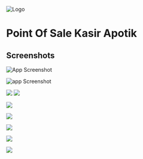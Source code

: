 
![Logo](https://dev-to-uploads.s3.amazonaws.com/uploads/articles/th5xamgrr6se0x5ro4g6.png)


# Point Of Sale Kasir Apotik




## Screenshots

![App Screenshot](https://lh3.googleusercontent.com/fife/AK0iWDxGOoxhwNiFoBTNAPFdgbpYO5nbvhFz-BTNsmVyMVmrl4n55r1_Xry0Qv1wMZ1cHy3e_sHEZ_cAeS6PO_3sk_zTiM4Al_XDR6DCDQagfUpKhvScQkTiOfruUEZcfJRK4Natnr46OIO5EwXaNSNZD1-Ydf4VYsC5Z6ZC8Ftfkm3T8m-pK1RIHDKIWax93tQJ32N5nBPGNRmUpI_yK4nJSZe8pcRpoNKG0qY4y6J2a4koYPnomhp5TjwL2Ftm3kc9LA0H9tqT7Qn53e2K71zbcDBjUp2m7XJrdpn9h7a5lpt7CzJuLnY5K1RLkeeY2TV8k3sIMNzHY9io1e2th6kVMDOkOoLbL9aPs3DyTMsI0d9ArAXLfKotGru1ZmajKI4Oor4BSLxYbUm_JHenkAvLWeE0gXpYzy3ViaDdnOn1-mL80FOg-w8YIY36He5YleDBf5Mnw37d8YFuB5RV23U0WPWCaNDuhq1QQwnyXPGfWfxxDtsc3yuSH9deYLzQW3ywKZKAR6k1qqcgUQcV13lR8muBq8XE2tkkrVOepS46OpkGh_2gVq3TV47rL7dnow4dYmEKszVrPeGSMWiXFMacdl6b7WmRNxCq7Coz51vXZJL4erVzvLYpPPtMUfn8mAsS0CSBRRPkYxdfLQ8szJts2JHYGMgvFkm3I2YFAjFN4UgqcEFHarx1nCqbCVobvNIznD63bh46Trk4WvklkJo0xSzTtVq4GWliUxTNlDRUvlZChlVCG8_HIKk_O12G7VDNv8VAI9y5MMABngZ_8rNKffNc-TUHp6JtnBYv2cPbNaID8Huc3QXtd21IxMnKKu_jCd32KxLJiSUvaBWMblKFwXthc_E8MyzlwPqljIbAi8ktsVI5j_j8fMEDkbG8hjMf57NQzcgVRVwIfGLgpfrQPyrZghpB4XeBrnUMUrtsGW6Xhm2_t1mMDwas_hJp5Va5lIt09MNwb7MnNc-xayYR3g=w1920-h897)

![app Screenshot](https://lh3.googleusercontent.com/fife/AK0iWDyDg1JQsJgTrZ6_Xv7qaGSWUVePj-iaxjHgQaHyS9LJlZUuDUjlHEvLyF8VGD2jy3nq-3v-feVsNPncas4FFsjxuh-lTMD1mR5OzeY6a6BOWEw4geF3P7nUKDYQvelYJqpcLstZMunUzFwl9E-c6ME4Ed80E6uf8ytdLEpQcA49wZfttGeoPhmzMMUxvuca0V8oov__rq4vTD9LOvtKGRO52EVfQiuyck_-mG-sRTyb0wwwd_BkI7QecXrnCz-ArAVb6awdLgPFDikEQdVO9VJT6KEG7XXJFdmiesCbUZH0S5uVs7593P4fGXPtY__nZReCPwqyTNwKDPq3UHir5PJ-dcGsH4KIjc6JNaZwhPOwi5wK4vCMfBmoAJw76mqT9FxpPcctGet0vzYEj3VJEdk9pJJbBxjxbbKBJyJ6pZnXVeMbMxzEoJ9QStR6WXBngD7CvkGgUeWmbpi9dLNdFpK5l30SMdArU7tiVhs_HnG7TUG1zf_xjZgdEMD1GYBh90Une6TdvWnjsa5TNz_nxfDqE9tH9DVkkazUw2-tJ6MYXB8_SOt5ABiWEQJkLjF3Oid9NWE7xX7DNUVA5zqPGCWKFQhg1J5-O0t71FcIci-ZgIwd379A6G8RGloRs-85z5fW8nmx51jZvBY63040A9WvuhjQMt3pAaVb6PQgQpBIpkhyuAvUAUJ1MrPqkh-gu8mZTUKT4OeKnzsNcvadvuIF00k89AK4jivwZpFvj42W-sRHm7K9PaFUJe5QzLnM0VJJ9tO_kcwSIt7qE_a1hcKfLaD0hXlvNfJUd3toB22ymE8wh77jFUPGqtweJjcKaJCtTGI-CWDI-hcBiSEr1c5KYRvnwMp0w_N4sHris6jPerbX1R_o3a0ttJnos-5jd4S5mVDj6ogc68ps2_6tLbiiGM-hhKjMM6XDQLWmoZcAq9LaHsDInDGrCt57y7lODrdsA_Z4ph1Cp2S0fzWK2JtOnREpBeuzwvaN6O_HEiRqbIbBAqbi6JRnvLRu0_UC-TZUH3drbPV6WgjOA6lg1Di1HVlELwmjiCgm1OOCHsJ3FwelbO2Rr47-WycTjSbI9xQw9r6TxBz_M1q9Qrh4GPspeGQJjidK38D48E8A2os1PgHkPmmBf6-09SKYLAGzB0b0YeCQQ23BpiCDVhiJbpwA4CGFQWgTTxsl3ujp_pc30-SfXiYi2qc3Xhj_c8X2tO2iE1iOhBh7fGk0FxyOrSAhnSzM0FHVGV0yeJX_yPBa_eQxjmxpeauW9nHbtzERcgAF9J-tILQeoDupAKQmKQcrFagiSh54S03XI8C69QFuFK75eTrbvbweENKg49paPIhrcVwKDMDmdiOgGeEndKOpuZzyFOSAarwm0aTMjLNjxeBRIfSbT6cxQfcIXYDhxC-_i6Adr4EuOHv6a9Ttj3dk-8cSSmTgY--raseSUAmi-K45-3lgcr7mxyd30_NJUvxSWjFH_2nuEymOvQ4J_1GrhVsPplDQizoEh-VzRvGaWgqH5ORE8w5vUvFUuNV7vo953-QyHPYV1EPBbCBLaPK3eXM2CCLoomQP7vZQ-Q=w1920-h897)

![](https://lh3.googleusercontent.com/fife/AK0iWDzQUcrlGpPDL6kuZk_jF8VOH6-6_BS0cmLQkQOYyjIHVL3qGwOr29IrJB21JIJ261b5NTy4OtXXzB4x_eE2yKN5yXIeCyOZrfU6411fMb1y20mrEn8Pxu4TfRYdTPkBrPCQ63WpFUYn_ttuMCftMy4aF5rdI5VczRRYxImPO0ZEDuSLQ1h5emg6_JciKKaxi0qBBkvUPKDPEABUaSOLVt8vd5IhrY4iuzII0EvpMUsiwHVNLbqcln0OmlHzYRI-wFz0GMor2QQsdq8eBVf2UqcWyWbF6Sw6Yj9Ov0cNerm1VuOLpU-UFv2kg_p0yZcduqbhYWjk01UNKtn0d9b0Hc6S0Hj01c9T3MR2v-9WmcKS8ef1Hj4OXSb9xj3sxDbpnKByUYFmcM_8UxORMAS3XBoKVU5cesnpEbE0CY4rDmkuuCsOehChyhKM1B0GaHo7lP6ZQwmEMa14mE_D9opUvOrzw28dsb7dOy2oKG08wTxn9bkyz8l-tUNNCp0Q-s_nvYVap3a1GMXtIwWKDijObk-Kgi5tMwIMADpIHeQ9At1U0hf0n1XyENywvRx1rbTjNZ5UBcG8MqB0xsa8RCWMdksEBV94pQUHVuddM0UoRVydtutnsOAu6ueXdnSCIaJ7HH_zt6D-xvRJG3cpzxpsH5FwSwqm36qK8Qx530-xMGDhUlYTG20NxPPYTpoAj2EG9ESdB3R6A-3BJO0iGygd8RlrRnPJvhlSdyhqhwX7Ro69NPSv81Be84N5v8mZIgff5gIBggyk63tzffMfq6zms_DzqlMt-NsqfngxOZr0HVNHz2fbE2o-YzUpdRC3fx48fNyGvcGJKNmphEGHKwqU91INKqx7BDRhux1TiE4oKMpLYrNvylaAuJqcdly-HwXZdR76WvG35ZuiHHdTlx1eThT4LGoKqNmyZBRwA9wbqBY57Z4Z19u5dBnK0hBIDXjXO2hPAGhVwEfveJFzTGtAnxim39gSwJ99xiRq1AaV_v9f9GfNtL8XRSCbJfcpR86sl1hRdu6ZTyswSRJQJgk87qOGrPM9RBl7qzL626R20fb478xR7KQoTXXAeNKw0_gfWogWytbAaHyLpH6FuQ21peLUONaZUfeiMTWQ2NfpF3ybqhqkil6yz4qyMIbB-nQ4ATTRV-3bwzGAPCTrFmPFG4e3OgHHazsQfUw-BYrcc16nzraXJHC1nGt-OQNk3vcxcFrvjrgZ1GQ7XfOmCI3Od29WlO-yLm8VqWZ9DOCeym8VoJt3o4GySdigkL-iWA2YoU8ogPtM44Z1tWRsKbd_wtkNF8WYwgtyjxC3f19lMyTPGn53U9nMN34zeA9fxTajzdm1gjLeLMbypSzqPtV9V1he5xT-g8CPO4eUwfVJ4x43SP2dYRgrXgpm4kN7bHAe5M5qbF9C310-_vBdRlm02uN737P2BkG-C8QXqmfYSNo1LcQyCFv_x1urzM0VJKKGJGdznBHm-iPRfSOw7QodPsUFY20JrtpR_UJOELq4QawQl5UjAUbC2Y7wjJQfCeoSEzBuezQP4gJJDpzBvbVN27ilHpC4yKx8XkiPXNTVAA=w1920-h897)
![](https://lh3.googleusercontent.com/fife/AK0iWDwdBA3ocbgVcHHJyJ_S7c6Bj6j3cfcJcXqLou8MSqedz7UgkksvQKT1grB3j3wakaaWjiGylf3xEFK2azCsHR7B90BGDKTHbrKPp14qVAPUOnmhXxIupJg2rns8CHTpTJIFO9I5M9I2AVmxUcPgwiiYp99LvA5QIXskAVQGJLCv1IuFdUJVmGamVnb5yfhcSpxxAnjvZH3qWrah7jyf7QOCnqUs6j_RejlfXXIQIXbEXEdS0QeQ9XENjKsFSL2z-48blYHhaGg-KBTWGKCOoVKhLCz6725ufgzABWMEQxfTD0OtlhIj0LFeizDcKE0fMi3RLS1yEtP-Z9f8mFrG4vhtwuG2B9oLaeXxYXBwsgetBRQUqxy38n4FIzL7sjoVbiXO9PMRJilIMxOScZsS_r__1uMvrukIDqxfvoC54eBuBcFVRqduZ4kYl2VXnfenl_iczQOxYFDvIt06fuuwPnkiniJH-HLf_OGAS655ATJQgRB6ARgzDZ_7o7g77djy9V1v7wpr-pw6D4CnPE8WqUcx62IFiXpJhmW1dy04lyh_LMiC8S545l_JnCqUqw5X8NnRe78DCZNIXdyxfNPhLNXpXUIDLp3y_HJcbtEKoWa11PWIAaeTdF12Vreo591LBhCp74BTbE7Fp19HisDHTd1G9BL4kg1kiio51AOyA_61LXHUJG1e8Uq088Ix915y3rPXpSJEXPDs0puEPvGMKrDDTiviQHEkQ4w4CGN5z_FufaDEX7QoURX4peX-mIyge7W6BhYRK8IvCGyTM_NcVPcsfP_zoDodxqf4aD7reedCNyQPQ0Sv3NMI75H3eMcn4LDBFHmjTC2QVqFz3j_KCMeR0gffCN_YaL78Tgiv6wHTe1XrsT2G99wjM2FUK6gH2bXspFisj_6WVktWF_l2I3MD7_jOKK3bOsnRgYbv-ZLvIyFGTvOvBy5h2X_vAey3KB4n_KIBNMXEiYe9bemeRl8SSpkQGH8yqsOdKd3x6oPbe2eEfvaf6xY7pCJ8MEXzylzYFJh65WF6cDMCkNU633jx4xLNhPInniDS9j5pWQ4ovoFu1409M8XlEltjoxdxC5WMbDVvxucnv0AXcR9dYQRNdNhS-u8IsIUUI-eJUJh-_X4CXJL5V6Tw3LoqIbTP8UDqH47NYorZvSC4M25zI5LeVfijy3t7FtV13YMqbe-Yce46JW8ynnha1bGDGnt_-X5zeqND6Puk-IYq8kw5mKv5DxnKg_KnmRvBLtsPKhV3ksIZnPYmtJR2VbBsgGMLU_nKMnjYzINfPA2GJJ0fRiH40WfgRNdBNj_wrh7FapiKfrSnUueLJf4IrtdRLyv2e9_ur6XcptmxwC0BahCPfQDZJbbOnZNtVwDRzZMJXxFGBfdPeXLAFr_Dv6U-o0NtwMmg7axWzyPWEEl2AJ7dWwOF1jWenOwn1LC15jIiAPlohhpZ-Bnk_xZd6gNecXqsWYdoKRYuSFlEuDEfjgac-c9_UKDttlDmOw4oy3Y16igdfnAOVGU4jL_6Q8oPPMf-foGRSlWLUwmK0uwTAoBUPgJQAHIGX-QYQMtVQobpCQ=w1920-h443)

![](https://lh3.googleusercontent.com/fife/AK0iWDxKRe3_XlOElofhesg5YDTaJsbDCCW2s7mU-dJgIL8v3X8C4XKIIknk4TnJ6rqB4DRT4waAu85q9WD4fwy6yRg3OsZCTSzbcBualmB1YPvfA8TgtaVOSRLU8Fr1-wg4Esg7rgPAVNfP7cq64ZwbM-Rty4jHl_1N0MrBifNn3JvNz-iRO0AbtAPMQNivgebEWlpCo6__uMdCatGJiqH6nFHXPJb4gmicx4CJug3UpzKe_BYViR8lXZAPunhyerKhjhiOLeZMcOSQPPJxBX4ubQBW11IuPXj7y1kqAgE1hwib98tkhQBEy24krpIPmZNYyJ1YnfD0GHJTLLl3AMlmvn7eEfg6fiFjJblfOHfO_cmyeWS2z83TkhLmXoqpPm4XFd_-xJJV_zwRv6_-Gd1BCu9orfAItcGlgnmXfa2N5VyOJ2A_Moz20lXKOJFzjiFxeRUJUxktpaVoRp26ypixOYXab5jrAXCCXUDIioTzA0kIn-BvSp-1AYZ9-ylWiAx-yURF3K1sAETI2C2NoESA3Wk5uTtc7rSMybul1ip7kMMELRnzni6NrIc7HlgDOHqrsGCSmdRuowjF2IT870Y6QXw1M7-qwTkmj0wLV_rFLNR1k-j-_NS9ZNUMvPe_KJjAQ5tqqDbRv8MG0BA-qBUDjahHAIzygwnhI65DoPuSnCfhd2TAqpBk593zJ9sfO03DyO43sfABwdc3lfkZ5jxzijTTgvid9bp1sYXxosewJFPosfXaUzRrNEoJxUzN0-uB8P7aCnv7ILuO5ikceQM51HqE_sBRTSp2iM1bM9GbyxIGF5lU9UJEEOlnKZuBCat_C6ik0mLbv4_wOohMPUggoVf6vgUDo85ZCEykVkqEzS4BJ60ZHIDlx3FW6PJZ-Y5FrL_jV-Va3ATcLGq_ElAcyyLRgrOCgYS11uwVXFsVxCLeuFXnaLA3Oa2yJhhZnrv4mVnhvkf6Vyu7Qm6HpMOnV4tvs_zVdEEdYP_lOlGaFn26D8CTajY7kzyMGBzkw7cKc6TwYhjiX5a5Qdyn1zzIwh8bgOocossy4HAt_nl9f-yj3QQSgiB3HEm467EYwfQkOmjaHGHYjsk5iZPfE5jH8f4dSa7XDhpsAUKWIVREUcHfTD45D2YRnPu_pA11zMD7jpgvRstmMXOEdKvP7L_QUXC5xV1BR9ozQKb6bBgrusdzrgiT749rkU10un2cOFIx8yT1oBTyEr9jlFDmDAphTZFrGbMg1-AuXULJPDKAXWN9DW1Am4JmErNJCUk5TkcT-fMJU9HfjJbE0B5xCXWspRUA0wTdNZ51c2TX80l93hhVDDxGjXEreMPLB1PxTTklHIW3JT-naSd-fM_yWEGleEObviSUb65WnjGC20dNqbueYxhP0NUSdtOCZ8lKpYVuQgJzq1EPmDDsASXpZnoUjzkublDOpUECOx-GDqXaWjFeYIrNldbPI-OHuVP2XjsYQNJFcbZPcCdLzI8AH2Ul6ml3p_Se9hmd1o99P-_DqEch1qfUpoazrEvq7uHkJ7sXw6I0tI_KDwCSWZYRbwY6I-_ktYJhSoL8_vVoWL0GSQ=w1920-h443)

![](https://lh3.googleusercontent.com/fife/AK0iWDxDQIXf0fx5rdAmeic2OEYy51d_mFIO_NQk570cQ9OeoGdVVFYg5BMoO_8PlnTX_mIFgpKNJuL0ul5Z8TG805Z4MtDnwuWE06vfFkJCbVfeEg51pqA1N4vYsrUtJr3rKFuhk617x9hpnlZZePJeNr3E8GsihUYQHDWd40MKCjNl03Ew_UwkRGbN-G8EF_ltci4dGLYC8Yt_JFeT7c09r3ZOz1livPbG2KOMJ3J2nrreJ8Ec_G5Im50XrDzqHXiGkuvMiGTLVoivjL52xyYf7J34PW5DUCNHOHMPCrU2JXXwcMC66_wYaoEBX_cn5lEuIVqyh__mwsyA6GHNfoX0--F-X62Aoe_fKvnlLkA17qWRdOgPFRE0Fa6Ii9kWkKeGhTPG5MH_Ca64WqzsUFauSnW8vxUP4uyNwTZ-YCnoH47mhjEB59U4pzAU5FR4-XKx_LKd2g90Qz5Qaha7E37PY39JRIjNOUJOq9_tX8Hh1XTQsrn6aGN3RtFBXgPTfqmWfWOGwqK3lkXJhtfBd88gockbI5apLn6PYa0mA43WBv1XBDXhHnSNJEh_akkxaiArHNKisjqpodXMj6pQe709rNw38C3Lu4ZbEQrims67D_rbOuUS_Mb_Rv_Li6gIOzpcdVlDR5DA61w1yJTkH_T8AbgwAnzH-l5c8LQ5dnoieiucevDCcuj6eS3tJwdLKD0RorImapzb80jeNsQ-hQ0k6sEF_bumnkBKzvE1CDJ-UxNzJ8pfMjDGaIuv89GHYGaekAhBZ6fUEiqQ7QW4DVOUZrUcuv9IrNUuMfaF5c-We9R_tduG9f2vc-2P3Zx2TUMH2ItWC1RfhUpYB7jXqzcCt7f_mGZSp-N_chGkOw8-MweCGHUDxfps6uBVqx5iox36JDGc_ISPZg8zg7A1qy2uOF1kKbm0P0ICK6YBowGRYCT2zQKwS47b9aawJmCmnvmiyyiPSl1iD1OWqETJyK93rY0j5ya0dsD7J-unRzxKHbPDtGtmFo2dbGQ5SzfCV1pCHqytrm6PqKGs0vbp5WD6d2v2vlPKkRUt4B9jxBCL_bBH2-dZfqsdFJfMOyyvD34eyxSN9uTUcXwLFN3zZhZTK9izWW7ox5fsv6aGdXUnpuOumqh0z2EmY1pGelnI6SpytLKapMHlc8FTB6-6KOmR-edImhRAazpkjnjx-1vI4l156WfB9sxzRvHzNzC7PoqDgQf05BDgEeQCG2HuFLexNDvy2TLA-tWks2YZ624S7rrhE6qGpvsq0GUHz_A4hto4u7xRixy_GMRdPpJsXOfeTokyzT4oUMdy2aaesR58fmK9QL2n2HM4kUS9QOln1qeDQueGYuqIkg9L2c5_v6kBeE0i_uouvtBesuCRSWw3e9Yg2X7bbC_z6-wDaH5R-xW2fLHXYvdOpJmMY57y63hsXT8F0QkyQkFJeo4KyKAHKJlqps9L73Kh_s1ZPbv1IeZ0Ca1ZgqU4DeuChlh4A7VNJjaL7HY5BDdBQELmWrCJE9QfEBBC2dU8hPJPBgMKC_JI2PRJE3hbUoEUQQPQ-DJavoCwop20CaeVsN98n3ElYA=w1920-h443)

![](https://lh3.googleusercontent.com/fife/AK0iWDxdMA0d5-1lI114AC0SZNdGwG1oq9mssjMzvN5Wkg_NzPuH9n-orNNPyY_X5tM2LvxqTIaQaBiXglNmDpYJXy_5l8Od9c1gC2ckNcSOyJzA6yCULLkCcWNpH5ulzWNZRqZ5hZuObLwPkLIjJKvHF_p2ihRztBAa-aG3p0i3PW2kSAUtJ-a9SqfiLwlT5-CPnf8LRhnWD2HPd07pil6UgMIS4dK6bgBI5DAmmy162v1I8RmxYybeGzlUoRIYlYbNgu2P0E4JIQtEssmgKLa3qOgvMfLw7-Ey5gv2c91XoFvq6wEqq-jXctwboNkAd_WyobjHHqYCVTvj_aageQBUH83Oy4FMyC7lYSUJNsJ0Z3vvNBVBeAGIxaGuxOeFJ14FkxuQr7QQX-bmb7PRZcVy2frrG_u-Q33hPUbmcQSss7M9voCuhvWYVY30xyiQ1oUJA60fNVpAmEYFvhMS-cd7KyZIjNvaQLoV5fmovwZd5s7UpUYdEhr9IovF94jLeGCEYmvI4-qImSpaDngqmrPY46ZblSMjr-VIZ8WoGxU--ViAsImc04VH7cUru7ZyD1UfDfYXOaEbfsAIQK5KBv1qZBrhfwy2zFzRfVlTj6Z55bkvlT-Jccdi-9n0tOuVU1ISbBNeyYzAUAT00u8C1K_WgGbdk_BNlIDXd_DE1VuhL1gvtTeqCIckYlh4ghrmzhYme_UsgHJvfwy4LEmR0mKY6Jx-qXxffCyZ1MlIuR_3ax1Glu6kDsf36yksW0dCkIGlONzxQZ9YwKhNRtdz9PDdlrSemSFmbV8Z83PRevJUOg1dbQhqRsytDGGxeMM4fjdUlciqoRubC8OXcwTcS-yAFcY9NfRMXBuCMtUJRQ8Gntw9VFc_xvxh8OilijD8ljv3-RhGZR39Gii8QRJhGwQgY0WXXeQ9JfoIeMMBBMwn3xK1p-xGA9UbpxP_yXNb27JG3fx4QYwI3Atq2lIfpt0J9D9gJdyzcCyJMg7Iw_3BxcU3UQtvI1dr6kBbxUwIHzeUQNeupMKygWjrs-Q3CNnaH39fZmcW4NB85H5XySZ2ujiNlvrgjrNx_z7sSSXV6JmWLgMfrHP0AwFgljX6qsoYp3LNxR13KGvCswg89oLkypEeNC1G7sl-_ZVoqobkgKsXgFclMPAp-fqDe3hgMxmyH9qpVX92EPD3pd4KM7dO-0MCq1erc7ka2CHJfx0UHUl6hh9MBch28cd1oVtsRT2uSLFytyLxwjhoWsouDJdZeMHT769hwGz0pKoEz6A-LpOH4J3qhqRpQmWiCgTWTNvfJbvYesbt4-3EE53EinkGSqrZmbiD4xezwxHdLiMWfqnU7NbAoHMy4Yum4ZRImISNmDf5cyDASkU_SVfun3xrL3mHR10x5AA7Eiqb7LQr7O9MA2mT70CXdHMwYHPh714G1nw8pPNGX6_Q6Z7tyGg7qR0ezhTSKDX-kMk_lJ7jPAGW9cL9ihSPkanDS5qBIkB2pz-ZiCel3i_FdoDI6L-nRZVRDTuhTBXyAQFlj20vgbxQIfhXwWdZdK57T3ENQ0N22jUcMC2almvC6TFkOXgoHQ=w1920-h443)

![](https://lh3.googleusercontent.com/fife/AK0iWDwrIjFA899EeGfVBJnilNka1dMrR0kx7dMFhovIeU02lXPC9Iavp3s2KBqpchSKHr_Pn_8T1wwTaVeoADS3Evx-_MvSDBNyFLfA8OG8CQ9htCpyK7DV0_0l8iWWujzgmj0n1DG5LI0xPHzm587hdJ7Ti9J_tTSicW2qjOpzCop47E9hWu-xG3VQiBabIhz-0vJ99r0meU73Bq3lv9SlTCElJvTWgIjw1s1j7rQ9t-vQ8vVBizi7kWJzHn93oeJ374bR9b-EPcBNETilGuN5RIbvykYmi4g2yFS93RryRBcz25P3jvxM54vVLsemnLzPBJ9dxp2fLfLuTKa4t3cIch4MzWTcCQj-Xf8cL8UX2dM0FhU-DjCCQMkg5XWTnodDJ7dforKZ1ZkmOZ3ireUr519p9W_MTEN8e5j9_UOQmYBOfTxKYLgwWPtMl3fHcu47uWHAlfmxXo-FjW8RPcJb07ObuNsdBk7G5M3Hi3M0GTqEQAMxWrFnK_dLUfxxLxEy7Nznsqe9J1Tb2eK7bFqUSUapEV5hGg1OlOS_NB1LpI1-jxsuu40JSrghOpw0VAlwf20HxZIMDdzStSXDADHJBJ7J4-U00tshtjXF9mWu-siTNPeBdWM1RGJxR2FmH7PjpAhAdHlZZ2Abne91ghfipV6XGT8ZT_FY0B5ifkyigysUBRlwwAubHyFcOL18Q3GuboCm9cuqwc65-g2IdvGk1hwwcDtM-GzYA42JlUS1k6pzXcOXEjfdfxwYsqcr5Hd5FZXPYWtkcVks58Sv4PBKB6LVzEr0iGd9YK2ErOPZ-kNV4MerQjTIkI85nccLWpgwiki0SMNHlav0x4N0pPvAJ2OKOajYUU4H52lq2ibgHrjuPtKgnn0kiZRAKmD2lRL_aRzssMvWkg19FaT62QVNQ5Tgqy9fDxyTemySGv8x6am-sJgroTOx1Rgw_s6OPlp9td1__i6AtpmrqrYH2ArCUw4-TPz-XtjPJi4hc2m7yoIVoPO_j01ldgdG-tB8jgBo8jTxkgdAMnnU0GqZx0qwRZX-sNZo5s3lzDFW0leNwI77vq46MYeE3zbStqUzl0cziTzO6dHCfLGnIwFQC7AkLKaOfxgn8WnQvF2cKqfdItq6ST2ixm_SMKrmRaMLfsBP8duLwNLpFxpqksJtRlEpNNQk8IvlrfSp58wfut_MT1jS5v_Sx3nd7X5zsCy2HbOQwqPN9AgvfZnHrlJ23HYbqWdNhi0r5vLGqq0fIZp4zlBr377dJk22hyqRBoXASPKt1fnngY2dlzDyV8AJPGzBMCH_n18K2AHqC0mJIFzbZbWykAH_GLt5_SiqJjjkFOF9QVdgSBSNWR_0qdOnqWdxPisQiZ3k-5rdZ1xawYGUewYQ7txGMpXeHyel8JeuzPozMi1EcP1onCOo6KMq7jk6tPqt_hJbrvsoUvLDFLR7qiDkuDN_jZvfUInR72S8QqZgAPNDHDlsW8JFA-4sIY2OdYdpFRTrR3VLaNPl0l7kIcAZnaCW3frx8rFz7HXj1vMideUlS7MI5DDLeP8HhoeOxfEm9m0UqHET7Q_qmxtKLw=w1920-h443)

![](https://lh3.googleusercontent.com/fife/AK0iWDyNVEsCLfNinp6nDgDmBr711LszG1MlA7eyRPrW5_hwIazi7B_EWryWAJiRDQOtzifmDhlMhWC6mWfJ_-U6g7hhl4ddWhwjpS8CeDm6b7MgKBBefLe3-1jaow2RyCTGMwuBsFTu8V1XjLFgtm6PBZ1c9QHOnZTXvRXduoej4_e37DaD4SxPXK9M1rA86ZeF3OfQWw2J_gllqOKuqegjimgWpt18tuhZ5Jtn3yRYsxszD8NAS-3iCHzq3Ayhx5sPceH0Jko-eToj7WaZiat9kN_aFkHjrKLclBu407x8_brt04VpaDUjVC2jHM9zu-3s-xqolT08hg16Ut56L_sUyIDlBEFylFcgtV38AzTD4c9HLNBdBus2THUfAfOhXCzbaasNxWHasX-MJk4Tla6DRNNtoZGr0q5fMSAtwuf2bNqNYN-VnZUHJ5eO3jeag-Dvxf9IQGzg7HkW6tuir5HBRsXew4_Q-B37I10YK63lYONMHzzHBAdViu5XBUIKTp6ljHKNBMZKdQ-fBmflim6LF9vgfFdroaappyk2Q51J4uhRIslaCm6KVu84Tsg1_odzNlahyrkcVcQcrxrvvO44kl23D2_2jeRhpzKqmqXuBUV0zxGN6MpJkY7e-KE9VJEMimLW3Z781xIPZ49Ia6HyYUz5b7le0zZkrjkWZjWTHCuBIyay67JU_TdiuICbpF3fDIzTq9lwRB9nWmVcK25CAA0i3xiwrHABbVU55Ns-5t6YWK4LdEUGhTNKnPRyyxxxb4x4mAs1MiPmkwgzksobsJZ09a3D4IE7sFLLExM2gUXOg_amJuIWpmHDw-9Q8kjqfCsM-a_yDX2hfN9rIwJtQJrUnrlidsnnZWbSgloKjobuu6nB6eOU8i6G5kVSYV7Kx-gynH_LQ-2fdPuldqFcH3Ao7msizNJQCH5L_V9HC6HFchI7NYanAjwC2peNHXMBikXt_2rEVVJNfE5W2cOII61xJn8RTlagHLM9PlEv8r9GQBcJBToLFCNutGQVQDC2RiW0LLK7YF1crKApq96WOp9h6b0EuSh-81Sp0Is31vjVACYTw-t4RwaQ9PMeqQn3iai3FUYoo3SKoEWRTtCQu4eJVfPCpz7VMckuQ1mOrTexOFiORqpdQ1o1SZz6NfaUqmKeTnOTsSdN_255v-GfCGXWtB7yWyOCe2J4oM1Dbp3HO3rNCYNPZLKF7XnI4AwQhjPERFLjfPnQqD49Svjf5W0P8Bgr2cBmKul-K1PNR92KbmfpdcU188MxNynD4INOETVvuABQ-PD36EbzGEZI4vM2rodUC-l0X2IEXZakoB7UGADmgN6llzbxOuaeaNXCGJxRcX5GCOYH-U6Y4O1BI7Yuar38yN-Kp-YqCk7qzB5BV2ft6eZSLmYQMajh7lglaLl_eCn0MtV6knzVqNdJTQasiA0P7O0ZR1orrYvSUmSw_ITR0tUyrRg2CZTG8GeoO1NRSDr7O4-V--CHRIXXUVWE5LA9Hn2oi2V4aI27_Ye0SLtrH2c6Tz87MQrIwl0m6jr5VB3yHWSsnkkC2FM4jS4abk1_wurY0mVZgP9r2w=w1920-h443)